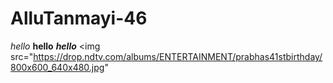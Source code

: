# AlluTanmayi-46
*hello*
**hello**
***hello***
<img src="https://drop.ndtv.com/albums/ENTERTAINMENT/prabhas41stbirthday/800x600_640x480.jpg"
